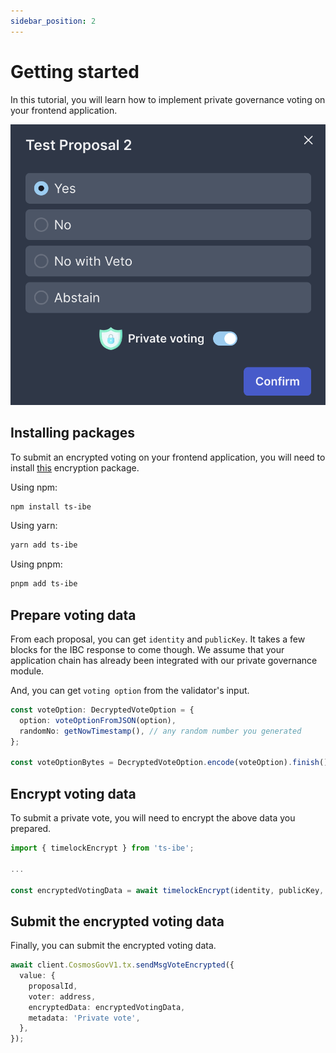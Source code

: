 ```yaml
---
sidebar_position: 2
---
```


# Getting started

In this tutorial, you will learn how to implement private governance voting on your frontend application.

![voting modal](./img/voting-modal.png)

## Installing packages

To submit an encrypted voting on your frontend application, you will need to install [this](https://www.npmjs.com/package/ts-ibe) encryption package.

Using npm:

```bash
npm install ts-ibe
```

Using yarn:

```bash
yarn add ts-ibe
```

Using pnpm:

```bash
pnpm add ts-ibe
```

## Prepare voting data

From each proposal, you can get `identity` and `publicKey`. It takes a few blocks for the IBC response to come though. We assume that your application chain has already been integrated with our private governance module.

And, you can get `voting option` from the validator's input.

```typescript
const voteOption: DecryptedVoteOption = {
  option: voteOptionFromJSON(option),
  randomNo: getNowTimestamp(), // any random number you generated
};

const voteOptionBytes = DecryptedVoteOption.encode(voteOption).finish();
```

## Encrypt voting data

To submit a private vote, you will need to encrypt the above data you prepared.

```typescript
import { timelockEncrypt } from 'ts-ibe';

...

const encryptedVotingData = await timelockEncrypt(identity, publicKey, voteOptionBytes);

```

## Submit the encrypted voting data

Finally, you can submit the encrypted voting data.

```typescript
await client.CosmosGovV1.tx.sendMsgVoteEncrypted({
  value: {
    proposalId,
    voter: address,
    encryptedData: encryptedVotingData,
    metadata: 'Private vote',
  },
});
```
